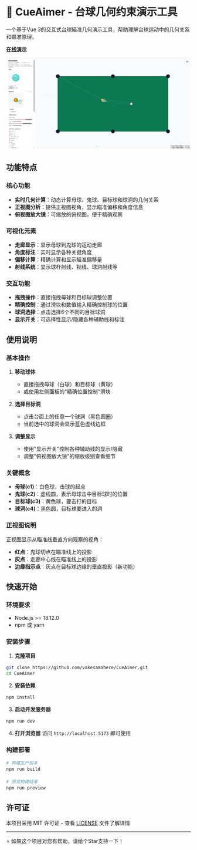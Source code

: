 # 🎱 CueAimer - 台球几何约束演示工具

一个基于Vue 3的交互式台球瞄准几何演示工具，帮助理解台球运动中的几何关系和瞄准原理。

**[在线演示](https://vakesamahere.github.io/CueAimer/)**

![CueAimer Screenshot](./screenshot.png)

## 功能特点

### 核心功能
- **实时几何计算**：动态计算母球、鬼球、目标球和球洞的几何关系
- **正视图分析**：提供正视图视角，显示瞄准偏移和角度信息
- **俯视图放大镜**：可缩放的俯视图，便于精确观察

### 可视化元素
- **走廊显示**：显示母球到鬼球的运动走廊
- **角度标注**：实时显示各种关键角度
- **偏移计算**：精确计算和显示瞄准偏移量
- **射线系统**：显示球杆射线、视线、球洞射线等

### 交互功能
- **拖拽操作**：直接拖拽母球和目标球调整位置
- **精确控制**：通过滑块和数值输入精确控制球的位置
- **球洞选择**：点击选择6个不同的目标球洞
- **显示开关**：可选择性显示/隐藏各种辅助线和标注

## 使用说明

### 基本操作

1. **移动球体**
   - 直接拖拽母球（白球）和目标球（黄球）
   - 或使用左侧面板的"精确位置控制"滑块

2. **选择目标洞**
   - 点击台面上的任意一个球洞（黑色圆圈）
   - 当前选中的球洞会显示蓝色虚线边框

3. **调整显示**
   - 使用"显示开关"控制各种辅助线的显示/隐藏
   - 调整"俯视图放大镜"的缩放级别查看细节

### 关键概念

- **母球(c1)**：白色球，击球的起点
- **鬼球(c2)**：虚线圆，表示母球击中目标球时的位置
- **目标球(c3)**：黄色球，要击打的目标
- **球洞(c4)**：黑色圆，目标球要进入的洞

### 正视图说明

正视图显示从瞄准线垂直方向观察的视角：
- **红点**：鬼球切点在瞄准线上的投影
- **灰点**：走廊中心线在瞄准线上的投影
- **边缘指示点**：灰点在目标球边缘的垂直投影（新功能）

## 快速开始

### 环境要求
- Node.js >= 18.12.0
- npm 或 yarn

### 安装步骤

1. **克隆项目**
```bash
git clone https://github.com/vakesamahere/CueAimer.git
cd CueAimer
```

2. **安装依赖**
```bash
npm install
```

3. **启动开发服务器**
```bash
npm run dev
```

4. **打开浏览器**
访问 `http://localhost:5173` 即可使用

### 构建部署

```bash
# 构建生产版本
npm run build

# 预览构建结果
npm run preview
```

## 许可证

本项目采用 MIT 许可证 - 查看 [LICENSE](LICENSE) 文件了解详情

---

⭐ 如果这个项目对您有帮助，请给个Star支持一下！
